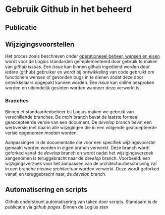 # Gebruik Github in het beheerd

## Publicatie

## Wijzigingsvoorstellen

Het proces zoals beschreven onder
[operationeeel beheer, wensen en eisen](#wensen-en-eisen)
wordt voor de Logius standarden geïmplementeerd door gebruik te maken
van _github issues_. Een _issue_ kan binnen github ingediend worden
door iedere (github) gebruiker en wordt bij ontwikkeling van code
gebruikt om functionele wensen of gevonden bugs in te dienen zodat
deze door ontwikkelaars opgepakt kunnen worden. Een _issue_ kan
online besproken worden en uiteindelijk gesloten worden wanneer
deze verwerkt is.

### Branches

Binnen et standaardenbeheer bij Logius maken we gebruik van verschillende
branches. De _main_ branch bevat de laatste formeel geaccepteerde versie
van een document. De _develop_ branch bevat een werkversie met daarin alle
wijzigingen die in een volgende geaccepteerde versie opgenomen moeten
worden.

Aanpassingen in de documentatie die voor een specifiek wijzingsvoorstel
gemaakt worden worden in eigen branch verwerkt. Deze branch wordt geforked vanaf de _develop_ branch en wordt nadat het wijzigingsverzoek aangenomen
is teruggebracht naar de _develop_ branch. Voorbeeld: een wijzigingsverzoek
voor het aanpassen van de architectuurbeschrijving zal in een branche _nieuwe architectuur_ worden verwerkt. Deze wordt geforked vanaf, en
teruggebracht naar, de _develop_ branch.

## Automatisering en scripts

Github ondersteunt automatisering van taken door scripts. Standaard is de publicatie via _github pages_. Binnen de Logius stan
